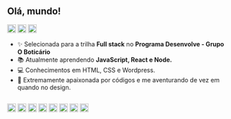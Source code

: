 ## Olá, mundo! 
  <p align="left">
  <a href="https://www.linkedin.com/in/flavialbraz/" alt="Linkedin">
  <img src="https://img.shields.io/badge/LinkedIn-0077B5?style=for-the-badge&logo=linkedin&logoColor=white"/ height="20"></a>
 
  <a href="https://www.instagram.com/alessadev/" alt="Instagram">
  <img src="https://img.shields.io/badge/Instagram-E4405F?style=for-the-badge&logo=instagram&logoColor=white"  height="20"/></a>
 
 <a href="https://www.behance.net/flavialbraz" alt="flavialbraz">
  <img src="https://img.shields.io/badge/-Behance-blue?style=for-the-badge&logo=behance&logoColor=white"  height="20" /></a>
</p>  
 
 
- ✨ Selecionada para a trilha **Full stack** no **Programa Desenvolve - Grupo O Boticário**
- 📚 Atualmente aprendendo **JavaScript, React e Node.**
- 💻 Conhecimentos em HTML, CSS e Wordpress.
- 🔮 Extremamente apaixonada por códigos e me aventurando de vez em quando no design. 
 
 ##  
<img alt="HTML" title="HTML" height="20" src="https://img.shields.io/badge/HTML5-E34F26?style=for-the-badge&logo=html5&logoColor=white"> <img alt="CSS" title="CSS" height="20" src="https://img.shields.io/badge/CSS3-1572B6?style=for-the-badge&logo=css3&logoColor=white"> <img alt="Bootstrap" title="Bootstrap" height="20" src="https://img.shields.io/badge/Bootstrap-563D7C?style=for-the-badge&logo=bootstrap&logoColor=white"> <img alt="wordpress" title="wordpress" height="20" src="https://img.shields.io/badge/Wordpress-21759B?style=for-the-badge&logo=wordpress&logoColor=white"> <img alt="Jquery" title="Jquery" height="20" src="https://img.shields.io/badge/jQuery-0769AD?style=for-the-badge&logo=jquery&logoColor=white"> <img alt="JS" title="JS" height="20" src="https://img.shields.io/badge/JavaScript-323330?style=for-the-badge&logo=javascript&logoColor=F7DF1E"> <img alt="Figma" title="Figma" height="20" src="https://img.shields.io/badge/Figma-F24E1E?style=for-the-badge&logo=figma&logoColor=white"> <img alt="Photoshop" title="Photoshop" height="20" src="https://img.shields.io/badge/Adobe%20Photoshop-31A8FF?style=for-the-badge&logo=Adobe%20Photoshop&logoColor=black">

 ## 

 
 
